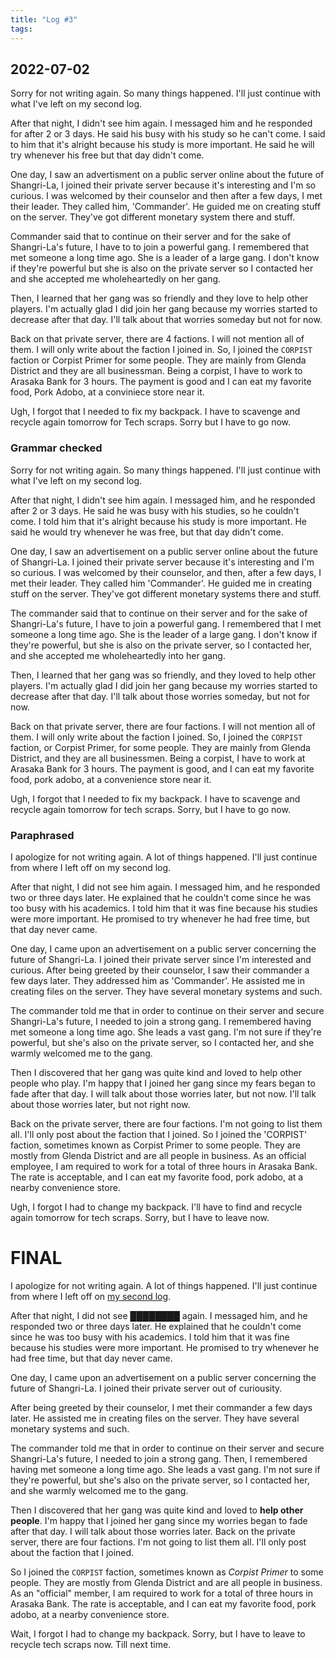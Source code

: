```yaml
---
title: "Log #3"
tags:
---
```


## 2022-07-02

Sorry for not writing again. So many things happened. I'll just continue with what I've left on my second log.

After that night, I didn't see him again. I messaged him and he responded for after 2 or 3 days. He said his busy with his study so he can't come. I said to him that it's alright because his study is more important. He said he will try whenever his free but that day didn't come.

One day, I saw an advertisment on a public server online about the future of Shangri-La, I joined their private server because it's interesting and I'm so curious. I was welcomed by their counselor and then after a few days, I met their leader. They called him, 'Commander'. He guided me on creating stuff on the server. They've got different monetary system there and stuff.

Commander said that to continue on their server and for the sake of Shangri-La's future, I have to to join a powerful gang. I remembered that met someone a long time ago. She is a leader of a large gang. I don't know if they're powerful but she is also on the private server so I contacted her and she accepted me wholeheartedly on her gang.

Then, I learned that her gang was so friendly and they love to help other players. I'm actually glad I did join her gang because my worries started to decrease after that day. I'll talk about that worries someday but not for now.

Back on that private server, there are 4 factions. I will not mention all of them. I will only write about the faction I joined in. So, I joined the `CORPIST` faction or Corpist Primer for some people. They are mainly from Glenda District and they are all businessman. Being a corpist, I have to work to Arasaka Bank for 3 hours. The payment is good and I can eat my favorite food, Pork Adobo, at a conviniece store near it.

Ugh, I forgot that I needed to fix my backpack. I have to scavenge and recycle again tomorrow for Tech scraps. Sorry but I have to go now.



### Grammar checked

Sorry for not writing again. So many things happened. I'll just continue with what I've left on my second log.

After that night, I didn't see him again. I messaged him, and he responded after 2 or 3 days. He said he was busy with his studies, so he couldn't come. I told him that it's alright because his study is more important. He said he would try whenever he was free, but that day didn't come.

One day, I saw an advertisement on a public server online about the future of Shangri-La. I joined their private server because it's interesting and I'm so curious. I was welcomed by their counselor, and then, after a few days, I met their leader. They called him 'Commander'. He guided me in creating stuff on the server. They've got different monetary systems there and stuff.

The commander said that to continue on their server and for the sake of Shangri-La's future, I have to join a powerful gang. I remembered that I met someone a long time ago. She is the leader of a large gang. I don't know if they're powerful, but she is also on the private server, so I contacted her, and she accepted me wholeheartedly into her gang.

Then, I learned that her gang was so friendly, and they loved to help other players. I'm actually glad I did join her gang because my worries started to decrease after that day. I'll talk about those worries someday, but not for now.

Back on that private server, there are four factions. I will not mention all of them. I will only write about the faction I joined. So, I joined the `CORPIST` faction, or Corpist Primer, for some people. They are mainly from Glenda District, and they are all businessmen. Being a corpist, I have to work at Arasaka Bank for 3 hours. The payment is good, and I can eat my favorite food, pork adobo, at a convenience store near it.

Ugh, I forgot that I needed to fix my backpack. I have to scavenge and recycle again tomorrow for tech scraps. Sorry, but I have to go now.


### Paraphrased

I apologize for not writing again. A lot of things happened. I'll just continue from where I left off on my second log.

After that night, I did not see him again. I messaged him, and he responded two or three days later. He explained that he couldn't come since he was too busy with his academics. I told him that it was fine because his studies were more important. He promised to try whenever he had free time, but that day never came.

One day, I came upon an advertisement on a public server concerning the future of Shangri-La. I joined their private server since I'm interested and curious. After being greeted by their counselor, I saw their commander a few days later. They addressed him as 'Commander'. He assisted me in creating files on the server. They have several monetary systems and such.

The commander told me that in order to continue on their server and secure Shangri-La's future, I needed to join a strong gang. I remembered having met someone a long time ago. She leads a vast gang. I'm not sure if they're powerful, but she's also on the private server, so I contacted her, and she warmly welcomed me to the gang.

Then I discovered that her gang was quite kind and loved to help other people who play. I'm happy that I joined her gang since my fears began to fade after that day. I will talk about those worries later, but not now. I'll talk about those worries later, but not right now.

Back on the private server, there are four factions. I'm not going to list them all. I'll only post about the faction that I joined. So I joined the 'CORPIST' faction, sometimes known as Corpist Primer to some people. They are mostly from Glenda District and are all people in business. As an official employee, I am required to work for a total of three hours in Arasaka Bank. The rate is acceptable, and I can eat my favorite food, pork adobo, at a nearby convenience store.

Ugh, I forgot I had to change my backpack. I'll have to find and recycle again tomorrow for tech scraps. Sorry, but I have to leave now.


# FINAL

I apologize for not writing again. A lot of things happened. I'll just continue from where I left off on [my second log](/cco/log-2/).


After that night, I did not see ████████ again. I messaged him, and he responded two or three days later. He explained that he couldn't come since he was too busy with his academics. I told him that it was fine because his studies were more important. He promised to try whenever he had free time, but that day never came.

One day, I came upon an advertisement on a public server concerning the future of Shangri-La. I joined their private server out of curiousity.

After being greeted by their counselor, I met their commander a few days later. He assisted me in creating files on the server. They have several monetary systems and such.

The commander told me that in order to continue on their server and secure Shangri-La's future, I needed to join a strong gang. Then, I remembered having met someone a long time ago. She leads a vast gang. I'm not sure if they're powerful, but she's also on the private server, so I contacted her, and she warmly welcomed me to the gang.

Then I discovered that her gang was quite kind and loved to **help other people**. I'm happy that I joined her gang since my worries began to fade after that day. I will talk about those worries later. Back on the private server, there are four factions. I'm not going to list them all. I'll only post about the faction that I joined.

So I joined the `CORPIST` faction, sometimes known as *Corpist Primer* to some people. They are mostly from Glenda District and are all people in business. As an "official" member, I am required to work for a total of three hours in Arasaka Bank. The rate is acceptable, and I can eat my favorite food, pork adobo, at a nearby convenience store.

Wait, I forgot I had to change my backpack. Sorry, but I have to leave to recycle tech scraps now. Till next time.
